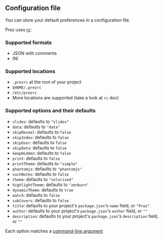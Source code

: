 ## Configuration file

You can store your default preferences in a configuration file.

Prez uses [rc](https://www.npmjs.com/package/rc):

### Supported formats

* JSON with comments
* INI

### Supported locations

* `.prezrc` at the root of your project
* `$HOME/.prezrc`
* `/etc/prezrc`
* More locations are supported (take a look at `rc` doc)

### Supported options and their defaults

* `slides`: defaults to `"slides"`
* `data`: defaults to `"data"`
* `skipReveal`: defaults to `false`
* `skipIndex`: defaults to `false`
* `skipUser`: defaults to `false`
* `skipData`: defaults to `false`
* `keepHidden`: defaults to `false`
* `print`: defaults to `false`
* `printTheme`: defaults to `"simple"`
* `phantomjs`: defaults to `"phantomjs"`
* `suchNotes`: defaults to `false`
* `theme`: defaults to `"solarized"`
* `highlightTheme`: defaults to `"zenburn"`
* `dynamicTheme`: defaults to `true`
* `watch`: defaults to `false`
* `subCovers`: defaults to `false`
* `title`: defaults to your project's `package.json`'s `name` field, or `"Prez"`
* `author`: defaults to your project's `package.json`'s `author` field, or `""`
* `description`: defaults to your project's `package.json`'s `description` field, or `""`

Each option matches a [command-line argument](README.md#available-options)
